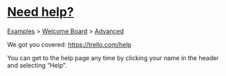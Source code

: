 # [Need help?](https://trello.com/c/FKdMs5cb/16-need-help)

[Examples](../../README.md) > [Welcome Board](../README.md) > [Advanced](README.md)



We got you covered: https://trello.com/help

You can get to the help page any time by clicking your name in the header and selecting “Help”.

